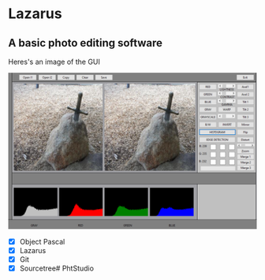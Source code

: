# Lazarus

## A basic photo editing software

Heres's an image of the GUI

![HA_circuit](GUI.png)


- [X] Object Pascal
- [X] Lazarus
- [X] Git
- [X] Sourcetree# PhtStudio
